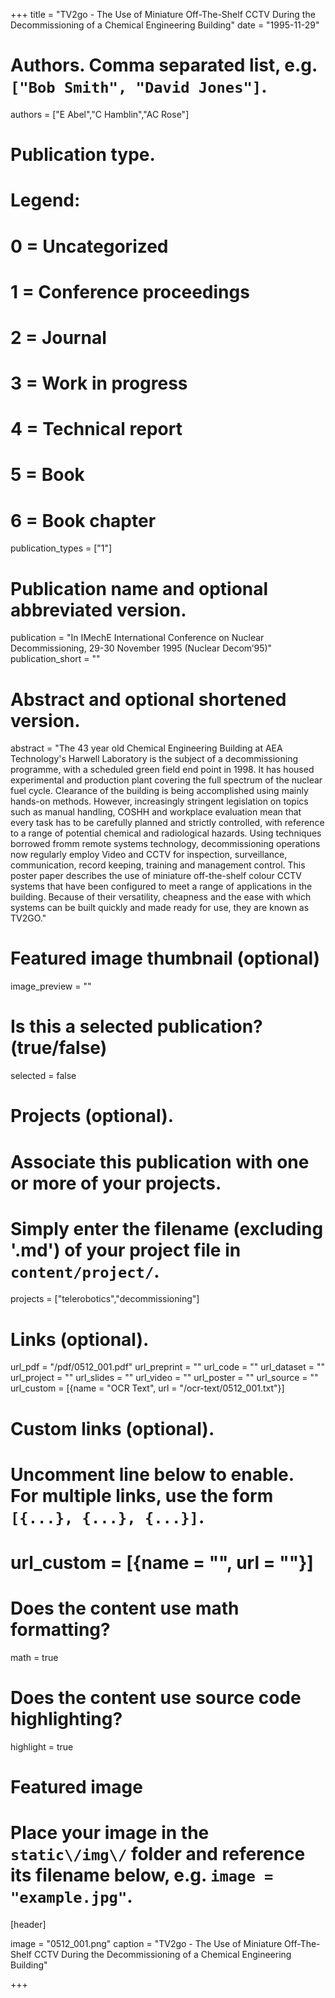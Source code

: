 +++
title = "TV2go - The Use of Miniature Off-The-Shelf CCTV During the Decommissioning of a Chemical Engineering Building" 
date = "1995-11-29"

# Authors. Comma separated list, e.g. `["Bob Smith", "David Jones"]`.
authors = ["E Abel","C Hamblin","AC Rose"]

# Publication type.
# Legend:
# 0 = Uncategorized
# 1 = Conference proceedings
# 2 = Journal
# 3 = Work in progress
# 4 = Technical report
# 5 = Book
# 6 = Book chapter
publication_types = ["1"]

# Publication name and optional abbreviated version.
publication = "In IMechE International Conference on Nuclear Decommissioning, 29-30 November 1995 (Nuclear Decom’95)"
publication_short = ""

# Abstract and optional shortened version.
abstract = "The 43 year old Chemical Engineering Building at AEA Technology's Harwell Laboratory is the subject of a decommissioning programme, with a scheduled green field end point in 1998. It has housed experimental and production plant covering the full spectrum of the nuclear fuel cycle. Clearance of the building is being accomplished using mainly hands-on methods. However, increasingly stringent legislation on topics such as manual handling, COSHH and workplace evaluation mean that every task has to be carefully planned and strictly controlled, with reference to a range of potential chemical and radiological hazards. Using techniques borrowed fromm remote systems technology, decommissioning operations now regularly employ Video and CCTV for inspection, surveillance, communication, record keeping, training and management control. This poster paper describes the use of miniature off-the-shelf colour CCTV systems that have been configured to meet a range of applications in the building. Because of their versatility, cheapness and the ease with which systems can be built quickly and made ready for use, they are known as TV2GO."

# Featured image thumbnail (optional)
image_preview = ""

# Is this a selected publication? (true/false)
selected = false

# Projects (optional).
#   Associate this publication with one or more of your projects.
#   Simply enter the filename (excluding '.md') of your project file in `content/project/`.
projects = ["telerobotics","decommissioning"]

# Links \(optional\).

url_pdf = "/pdf/0512_001.pdf"
url_preprint = ""
url_code = ""
url_dataset = ""
url_project = ""
url_slides = ""
url_video = ""
url_poster = ""
url_source = ""
url_custom = [{name = "OCR Text", url = "/ocr-text/0512_001.txt"}] 

# Custom links (optional).
#   Uncomment line below to enable. For multiple links, use the form `[{...}, {...}, {...}]`.
# url_custom = [{name = "", url = ""}]

# Does the content use math formatting?
math = true

# Does the content use source code highlighting?
highlight = true

# Featured image
# Place your image in the `static\/img\/` folder and reference its filename below, e.g. `image = "example.jpg"`.
[header]

image = "0512_001.png"
caption = "TV2go - The Use of Miniature Off-The-Shelf CCTV During the Decommissioning of a Chemical Engineering Building"

+++
